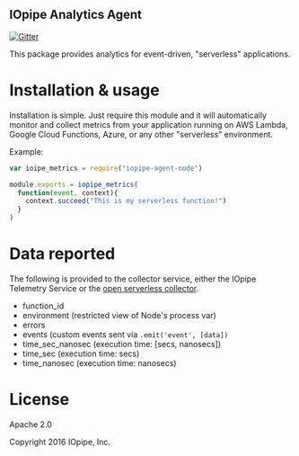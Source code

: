 IOpipe Analytics Agent
----------------------
[![Gitter](https://img.shields.io/gitter/room/nwjs/nw.js.svg?maxAge=2592000)](https://gitter.im/iopipe/iopipe)

This package provides analytics for event-driven, "serverless" applications.

# Installation & usage

Installation is simple. Just require this module and it will
automatically monitor and collect metrics from your application
running on AWS Lambda, Google Cloud Functions, Azure, or any
other "serverless" environment.

Example:

```javascript
var ioipe_metrics = require("iopipe-agent-node")

module.exports = iopipe_metrics(
  function(event, context){
    context.succeed("This is my serverless function!")
  }
)
```

# Data reported

The following is provided to the collector service,
either the IOpipe Telemetry Service or the [open serverless
collector](https://github.com/iopipe/iopipe-collector).

 - function_id
 - environment  (restricted view of Node's process var)
 - errors
 - events       (custom events sent via `.emit('event', [data])`
 - time_sec_nanosec  (execution time: [secs, nanosecs])
 - time_sec          (execution time: secs)
 - time_nanosec      (execution time: nanosecs)

# License

Apache 2.0

Copyright 2016 IOpipe, Inc.
